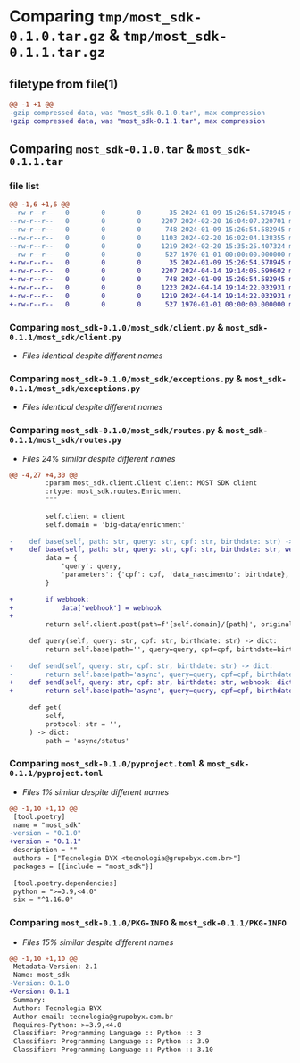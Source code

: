 # Comparing `tmp/most_sdk-0.1.0.tar.gz` & `tmp/most_sdk-0.1.1.tar.gz`

## filetype from file(1)

```diff
@@ -1 +1 @@
-gzip compressed data, was "most_sdk-0.1.0.tar", max compression
+gzip compressed data, was "most_sdk-0.1.1.tar", max compression
```

## Comparing `most_sdk-0.1.0.tar` & `most_sdk-0.1.1.tar`

### file list

```diff
@@ -1,6 +1,6 @@
--rw-r--r--   0        0        0       35 2024-01-09 15:26:54.578945 most_sdk-0.1.0/most_sdk/__init__.py
--rw-r--r--   0        0        0     2207 2024-02-20 16:04:07.220701 most_sdk-0.1.0/most_sdk/client.py
--rw-r--r--   0        0        0      748 2024-01-09 15:26:54.582945 most_sdk-0.1.0/most_sdk/exceptions.py
--rw-r--r--   0        0        0     1103 2024-02-20 16:02:04.138355 most_sdk-0.1.0/most_sdk/routes.py
--rw-r--r--   0        0        0     1219 2024-02-20 15:35:25.407324 most_sdk-0.1.0/pyproject.toml
--rw-r--r--   0        0        0      527 1970-01-01 00:00:00.000000 most_sdk-0.1.0/PKG-INFO
+-rw-r--r--   0        0        0       35 2024-01-09 15:26:54.578945 most_sdk-0.1.1/most_sdk/__init__.py
+-rw-r--r--   0        0        0     2207 2024-04-14 19:14:05.599602 most_sdk-0.1.1/most_sdk/client.py
+-rw-r--r--   0        0        0      748 2024-01-09 15:26:54.582945 most_sdk-0.1.1/most_sdk/exceptions.py
+-rw-r--r--   0        0        0     1223 2024-04-14 19:14:22.032931 most_sdk-0.1.1/most_sdk/routes.py
+-rw-r--r--   0        0        0     1219 2024-04-14 19:14:22.032931 most_sdk-0.1.1/pyproject.toml
+-rw-r--r--   0        0        0      527 1970-01-01 00:00:00.000000 most_sdk-0.1.1/PKG-INFO
```

### Comparing `most_sdk-0.1.0/most_sdk/client.py` & `most_sdk-0.1.1/most_sdk/client.py`

 * *Files identical despite different names*

### Comparing `most_sdk-0.1.0/most_sdk/exceptions.py` & `most_sdk-0.1.1/most_sdk/exceptions.py`

 * *Files identical despite different names*

### Comparing `most_sdk-0.1.0/most_sdk/routes.py` & `most_sdk-0.1.1/most_sdk/routes.py`

 * *Files 24% similar despite different names*

```diff
@@ -4,27 +4,30 @@
         :param most_sdk.client.Client client: MOST SDK client
         :rtype: most_sdk.routes.Enrichment
         """
 
         self.client = client
         self.domain = 'big-data/enrichment'
 
-    def base(self, path: str, query: str, cpf: str, birthdate: str) -> dict:
+    def base(self, path: str, query: str, cpf: str, birthdate: str, webhook: dict = None) -> dict:
         data = {
             'query': query,
             'parameters': {'cpf': cpf, 'data_nascimento': birthdate},
         }
 
+        if webhook:
+            data['webhook'] = webhook
+
         return self.client.post(path=f'{self.domain}/{path}', original_data=data)
 
     def query(self, query: str, cpf: str, birthdate: str) -> dict:
         return self.base(path='', query=query, cpf=cpf, birthdate=birthdate)
 
-    def send(self, query: str, cpf: str, birthdate: str) -> dict:
-        return self.base(path='async', query=query, cpf=cpf, birthdate=birthdate)
+    def send(self, query: str, cpf: str, birthdate: str, webhook: dict = None) -> dict:
+        return self.base(path='async', query=query, cpf=cpf, birthdate=birthdate, webhook=webhook)
 
     def get(
         self,
         protocol: str = '',
     ) -> dict:
         path = 'async/status'
```

### Comparing `most_sdk-0.1.0/pyproject.toml` & `most_sdk-0.1.1/pyproject.toml`

 * *Files 1% similar despite different names*

```diff
@@ -1,10 +1,10 @@
 [tool.poetry]
 name = "most_sdk"
-version = "0.1.0"
+version = "0.1.1"
 description = ""
 authors = ["Tecnologia BYX <tecnologia@grupobyx.com.br>"]
 packages = [{include = "most_sdk"}]
 
 [tool.poetry.dependencies]
 python = ">=3.9,<4.0"
 six = "^1.16.0"
```

### Comparing `most_sdk-0.1.0/PKG-INFO` & `most_sdk-0.1.1/PKG-INFO`

 * *Files 15% similar despite different names*

```diff
@@ -1,10 +1,10 @@
 Metadata-Version: 2.1
 Name: most_sdk
-Version: 0.1.0
+Version: 0.1.1
 Summary: 
 Author: Tecnologia BYX
 Author-email: tecnologia@grupobyx.com.br
 Requires-Python: >=3.9,<4.0
 Classifier: Programming Language :: Python :: 3
 Classifier: Programming Language :: Python :: 3.9
 Classifier: Programming Language :: Python :: 3.10
```

